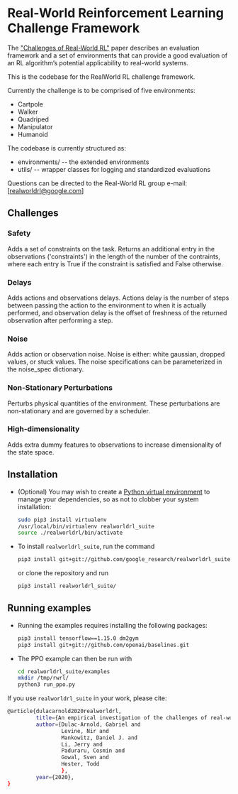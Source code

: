# Real-World Reinforcement Learning Challenge Framework

The ["Challenges of Real-World RL"](https://arxiv.org/abs/1904.12901) paper
describes an evaluation framework and a set of environments that can provide
a good evaluation of an RL algorithm’s potential applicability to real-world systems.

This is the codebase for the RealWorld RL challenge framework.

Currently the challenge is to be comprised of five environments:

* Cartpole
* Walker
* Quadriped
* Manipulator
* Humanoid

The codebase is currently structured as:

* environments/ -- the extended environments
* utils/ -- wrapper classes for logging and standardized evaluations

Questions can be directed to the Real-World RL group e-mail:
[realworldrl@google.com]

## Challenges

### Safety
Adds a set of constraints on the task. Returns an additional entry in the
observations ('constraints') in the length of the number of the contraints,
where each entry is True if the constraint is satisfied and False otherwise.

### Delays
Adds actions and observations delays. Actions delay is the number of steps
between passing the action to the environment to when it is actually
performed, and observation delay is the offset of freshness of the returned
observation after performing a step.

### Noise
Adds action or observation noise.  Noise is either: white gaussian, dropped
values, or stuck values. The noise specifications  can be parameterized in
the noise_spec dictionary.

### Non-Stationary Perturbations
Perturbs physical quantities of the environment. These perturbations are
non-stationary and are governed by a scheduler.

### High-dimensionality
Adds extra dummy features to observations to increase dimensionality of the
state space.


## Installation

- (Optional) You may wish to create a
  [Python virtual environment](https://docs.python.org/3/tutorial/venv.html)
  to manage your dependencies, so as not to clobber your system installation:

  ```bash
  sudo pip3 install virtualenv
  /usr/local/bin/virtualenv realworldrl_suite
  source ./realworldrl/bin/activate
  ```

- To install `realworldrl_suite`, run the command

  ```bash
  pip3 install git+git://github.com/google_research/realworldrl_suite.git
  ```

  or clone the repository and run

  ```bash
  pip3 install realworldrl_suite/
  ```

## Running examples

- Running the examples requires installing the following packages:

  ```bash
  pip3 install tensorflow==1.15.0 dm2gym
  pip3 install git+git://github.com/openai/baselines.git
  ```

- The PPO example can then be run with

  ```bash
  cd realworldrl_suite/examples
  mkdir /tmp/rwrl/
  python3 run_ppo.py
  ```

If you use `realworldrl_suite` in your work, please cite:

```bash
@article{dulacarnold2020realworldrl,
         title={An empirical investigation of the challenges of real-world reinforcement learning},
         author={Dulac-Arnold, Gabriel and
                 Levine, Nir and
                 Mankowitz, Daniel J. and
                 Li, Jerry and
                 Paduraru, Cosmin and
                 Gowal, Sven and
                 Hester, Todd
                 },
         year={2020},
}
```
